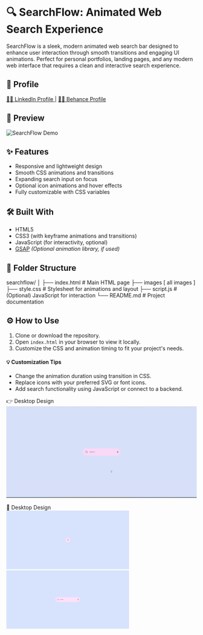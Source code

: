 # 🔍 SearchFlow: Animated Web Search Experience

SearchFlow is a sleek, modern animated web search bar designed to enhance user interaction through smooth transitions and engaging UI animations. Perfect for personal portfolios, landing pages, and any modern web interface that requires a clean and interactive search experience.

## 🚀 Profile 
<a href="https://www.linkedin.com/in/dharmendraverma95/" target="_blank">🧑‍💻 LinkedIn Profile </a> | <a href="https://www.behance.net/dhirukumar" target="_blank">🧑‍💻 Behance Profile </a>


## 🎥 Preview

![SearchFlow Demo](https://yourdomain.com/images/preview.gif)

## ✨ Features

- Responsive and lightweight design
- Smooth CSS animations and transitions
- Expanding search input on focus
- Optional icon animations and hover effects
- Fully customizable with CSS variables

## 🛠️ Built With

- HTML5
- CSS3 (with keyframe animations and transitions)
- JavaScript (for interactivity, optional)
- [GSAP](https://greensock.com/gsap/) *(Optional animation library, if used)*

## 📁 Folder Structure

searchflow/
│
├── index.html # Main HTML page
├── images [ all images ]
├── style.css # Stylesheet for animations and layout
├── script.js # (Optional) JavaScript for interaction
└── README.md # Project documentation


## ⚙️ How to Use

1. Clone or download the repository.
2. Open `index.html` in your browser to view it locally.
3. Customize the CSS and animation timing to fit your project's needs.

#### 💡 Customization Tips
- Change the animation duration using transition in CSS.
- Replace icons with your preferred SVG or font icons.
- Add search functionality using JavaScript or connect to a backend.

<span>👉 Desktop Design</span><br/>
<a href="" target="_blank" >
<img src="./SearchFlow.gif" width="575px"/>
</a>

<span>📸 Desktop Design</span><br/>
<a href="" target="_blank" >
<img src="./SearchFlow.png" width="325px"/>
<img src="./SearchFlowHover.png" width="325px"/>
</a>